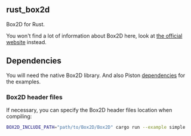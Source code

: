 ## rust_box2d

Box2D for Rust.

You won't find a lot of information about Box2D here, look at [the official website](http://box2d.org/)
instead.

## Dependencies

You will need the native Box2D library. And also Piston [dependencies](https://github.com/PistonDevelopers/Piston-Tutorials/tree/master/getting-started) for the examples.

### Box2D header files

If necessary, you can specify the Box2D header files location when compiling:

~~~~sh
BOX2D_INCLUDE_PATH="path/to/Box2D/Box2D" cargo run --example simple
~~~~
